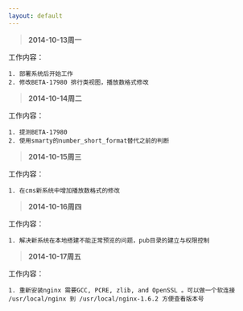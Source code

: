 ```yaml
---
layout: default
---
```


> **2014-10-13周一**

工作内容： 

	1. 部署系统后开始工作
	2. 修改BETA-17980 排行类视图，播放数格式修改 

> **2014-10-14周二**

工作内容： 

	1. 提测BETA-17980
	2. 使用smarty的number_short_format替代之前的判断



> **2014-10-15周三**

工作内容： 

	1. 在cms新系统中增加播放数格式的修改

> **2014-10-16周四**

工作内容： 

	1. 解决新系统在本地搭建不能正常预览的问题，pub目录的建立与权限控制

> **2014-10-17周五**

工作内容： 

	1. 重新安装nginx 需要GCC, PCRE, zlib, and OpenSSL 。可以做一个软连接 /usr/local/nginx 到 /usr/local/nginx-1.6.2 方便查看版本号